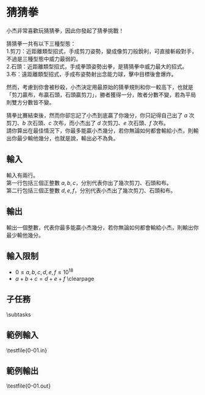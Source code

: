 # 猜猜拳

小杰非常喜歡玩猜猜拳，因此你發起了猜拳挑戰！

猜猜拳一共有以下三種型態：\
1.剪刀：近距離類型招式，手成剪刀姿勢，變成像剪刀般銳利，可直接斬殺對手，不過是三種型態中威力最弱的。\
2.石頭：近距離類型招式，手成拳頭姿勢出拳，是猜猜拳中威力最大的招式。\
3.布：遠距離類型招式，手成布姿勢射出念能力球，擊中目標後會爆炸。

然而，考慮到你會被秒殺，小杰決定用最原始的猜拳規則和你一較高下，也就是「剪刀贏布，布贏石頭，石頭贏剪刀」，勝者獲得一分，敗者分數不變，若為平局則雙方分數皆不變。

猜拳比賽結束後，然而你卻忘記了小杰到底贏了你幾分，你只記得自己出了 $a$ 次剪刀、$b$ 次石頭、$c$ 次布，而小杰出了 $d$ 次剪刀、$e$ 次石頭、$f$ 次布。\
請你算出在最佳情況下，你最多能贏小杰幾分，若你無論如何都會輸給小杰，則輸出你最少輸他幾分，也就是說，輸出必不為負。

## 輸入
輸入有兩行。\
第一行包括三個正整數 $a,b,c$，分別代表你出了幾次剪刀、石頭和布。\
第二行包括三個正整數 $d,e,f$，分別代表小杰出了幾次剪刀、石頭和布。

## 輸出
輸出一個整數，代表你最多能贏小杰幾分，若你無論如何都會輸給小杰，則輸出你最少輸他幾分。

## 輸入限制
 - $0\le a,  b,  c,  d,  e,  f\le 10^{18}$
 - $a+b+c=d+e+f$
\clearpage

## 子任務
\subtasks

## 範例輸入
\testfile{0-01.in}

## 範例輸出
\testfile{0-01.out}
